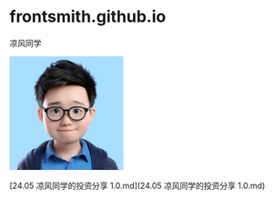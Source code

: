 # frontsmith.github.io
凉风同学

<img src="https://raw.githubusercontent.com/frontsmith/FNotePic/master/data/202404291510570.png" width="200" />


[24.05 凉风同学的投资分享 1.0.md](24.05 凉风同学的投资分享 1.0.md)
